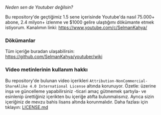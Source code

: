 *Neden sen de Youtuber değilsin?*

Bu repository'de geçtiğimiz 1.5 sene içerisinde Youtube'da nasıl 75.000+ abone, 2.4 milyon+ izlenme ve $1000 gelire ulaştığımı dökümante etmek istiyorum. Kanalımın linki:
https://www.youtube.com/c/SelmanKahya/

### Dökümanlar
Tüm içeriğe buradan ulaşabilirsin: https://github.com/SelmanKahya/youtuber/wiki

### Video metinlerinin kullanım hakkı
Bu repository'de bulunan video içerikleri `Attribution-NonCommercial-ShareAlike 4.0 International License` altında korunuyor. Özetle:
üzerine inşa ve güncelleme yapabilirsiniz -ticari amaç gütmemek şartıyla- ve esinlenip ürettiğiniz içerikten bu içeriğe atıfta bulunmalısınız. Ayrıca sizin içeriğiniz de mevzu bahis lisans altında korunmalıdır. Daha fazlası için tıklayın: [LICENSE.md](https://github.com/SelmanKahya/youtube-video/blob/master/LICENSE)
